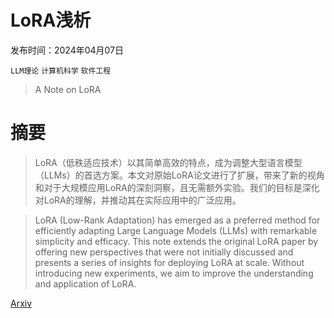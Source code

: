 # LoRA浅析

发布时间：2024年04月07日

`LLM理论` `计算机科学` `软件工程`

> A Note on LoRA

# 摘要

> LoRA（低秩适应技术）以其简单高效的特点，成为调整大型语言模型（LLMs）的首选方案。本文对原始LoRA论文进行了扩展，带来了新的视角和对于大规模应用LoRA的深刻洞察，且无需额外实验。我们的目标是深化对LoRA的理解，并推动其在实际应用中的广泛应用。

> LoRA (Low-Rank Adaptation) has emerged as a preferred method for efficiently adapting Large Language Models (LLMs) with remarkable simplicity and efficacy. This note extends the original LoRA paper by offering new perspectives that were not initially discussed and presents a series of insights for deploying LoRA at scale. Without introducing new experiments, we aim to improve the understanding and application of LoRA.

[Arxiv](https://arxiv.org/abs/2404.05086)